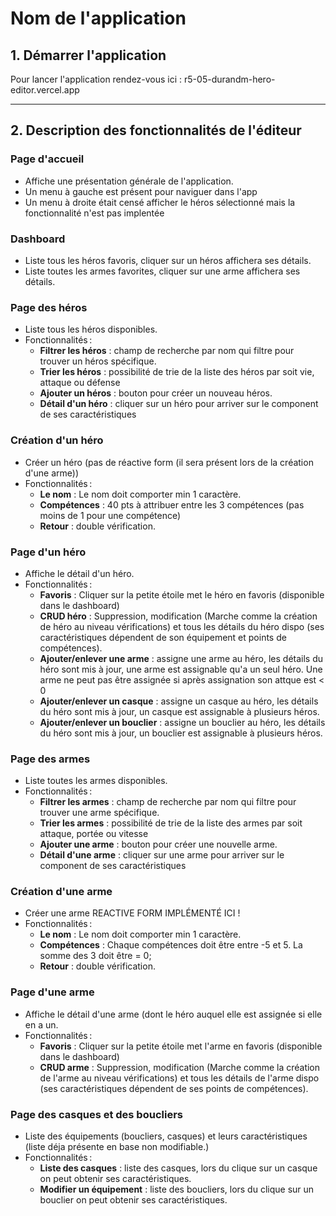 # **Nom de l'application**

## **1. Démarrer l'application**

Pour lancer l'application rendez-vous ici : r5-05-durandm-hero-editor.vercel.app

---

## **2. Description des fonctionnalités de l'éditeur**

### **Page d'accueil**
- Affiche une présentation générale de l'application.
- Un menu à gauche est présent pour naviguer dans l'app
- Un menu à droite était censé afficher le héros sélectionné mais la fonctionnalité n'est pas implentée

### **Dashboard**
- Liste tous les héros favoris, cliquer sur un héros affichera ses détails.
- Liste toutes les armes favorites, cliquer sur une arme affichera ses détails.

### **Page des héros**
- Liste tous les héros disponibles.
- Fonctionnalités :
  - **Filtrer les héros** : champ de recherche par nom qui filtre pour trouver un héros spécifique.
  - **Trier les héros** : possibilité de trie de la liste des héros par soit vie, attaque ou défense
  - **Ajouter un héros** : bouton pour créer un nouveau héros.
  - **Détail d'un héro** : cliquer sur un héro pour arriver sur le component de ses caractéristiques

### **Création d'un héro**
- Créer un héro (pas de réactive form (il sera présent lors de la création d'une arme))
- Fonctionnalités :
  - **Le nom** : Le nom doit comporter min 1 caractère.
  - **Compétences** : 40 pts à attribuer entre les 3 compétences (pas moins de 1 pour une compétence)
  - **Retour** : double vérification.

### **Page d'un héro**
- Affiche le détail d'un héro.
- Fonctionnalités :
  - **Favoris** : Cliquer sur la petite étoile met le héro en favoris (disponible dans le dashboard)
  - **CRUD héro** : Suppression, modification (Marche comme la création de héro au niveau vérifications) et tous les détails du héro dispo (ses caractéristiques dépendent de son équipement et points de compétences).
  - **Ajouter/enlever une arme** : assigne une arme au héro, les détails du héro sont mis à jour, une arme est assignable qu'a un seul héro. Une arme ne peut pas être assignée si après assignation son attque est < 0
  - **Ajouter/enlever un casque** : assigne un casque au héro, les détails du héro sont mis à jour, un casque est assignable à plusieurs héros.
  - **Ajouter/enlever un bouclier** : assigne un bouclier au héro, les détails du héro sont mis à jour, un bouclier est assignable à plusieurs héros.

### **Page des armes**
- Liste toutes les armes disponibles.
- Fonctionnalités :
  - **Filtrer les armes** : champ de recherche par nom qui filtre pour trouver une arme spécifique.
  - **Trier les armes** : possibilité de trie de la liste des armes par soit attaque, portée ou vitesse
  - **Ajouter une arme** : bouton pour créer une nouvelle arme.
  - **Détail d'une arme** : cliquer sur une arme pour arriver sur le component de ses caractéristiques

### **Création d'une arme**
- Créer une arme REACTIVE FORM IMPLÉMENTÉ ICI !
- Fonctionnalités :
  - **Le nom** : Le nom doit comporter min 1 caractère.
  - **Compétences** : Chaque compétences doit être entre -5 et 5. La somme des 3 doit être = 0;
  - **Retour** : double vérification.

### **Page d'une arme**
- Affiche le détail d'une arme (dont le héro auquel elle est assignée si elle en a un.
- Fonctionnalités :
  - **Favoris** : Cliquer sur la petite étoile met l'arme en favoris (disponible dans le dashboard)
  - **CRUD arme** : Suppression, modification (Marche comme la création de l'arme au niveau vérifications) et tous les détails de l'arme dispo (ses caractéristiques dépendent de ses points de compétences).

### **Page des casques et des boucliers**
- Liste des équipements (boucliers, casques) et leurs caractéristiques (liste déja présente en base non modifiable.)
- Fonctionnalités :
  - **Liste des casques** : liste des casques, lors du clique sur un casque on peut obtenir ses caractéristiques.
  - **Modifier un équipement** : liste des boucliers, lors du clique sur un bouclier on peut obtenir ses caractéristiques.
